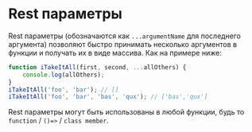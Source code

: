 # Rest параметры

Rest параметры (обозначаются как `...argumentName` для последнего аргумента) позволяют быстро принимать несколько аргументов в функции и получать их в виде массива. Как на примере ниже:

```ts
function iTakeItAll(first, second, ...allOthers) {
    console.log(allOthers);
}
iTakeItAll('foo', 'bar'); // []
iTakeItAll('foo', 'bar', 'bas', 'qux'); // ['bas','qux']
```

Rest параметры могут быть использованы в любой функции, будь то `function` / `()=>` / `class member`.
